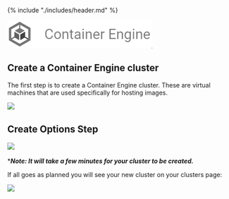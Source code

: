 {% include "./includes/header.md" %}

![](../images/gcp-container-engine.png)

## Create a Container Engine cluster
The first step is to create a Container Engine cluster. 
These are virtual machines that are used specifically for hosting images.

![](https://lh3.googleusercontent.com/-SzTnM7-n2Ak/V43mW8OWnnI/AAAAAAAAAjo/TeKVbdoa3mg/s0/2016-07-19_03-35-35.png)

## Create Options Step

![](https://lh3.googleusercontent.com/-7Fb1-Ba0FiI/V43oSRASZhI/AAAAAAAAAj8/CAxVllPnUtA/s0/2016-07-19_03-43-49.png)

****Note: It will take a few minutes for your cluster to be created.***

If all goes as planned you will see your new cluster on your clusters page:

![](https://goo.gl/jXD4Hs)